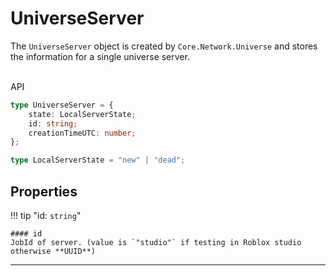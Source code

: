 # UniverseServer

The `UniverseServer` object is created by `Core.Network.Universe` and stores the information for a single universe server.

<br/>
API

```typescript
type UniverseServer = {
	state: LocalServerState;
	id: string;
	creationTimeUTC: number;
};

type LocalServerState = "new" | "dead";
```

## Properties

!!! tip "id: `string`"

    #### id
    JobId of server. (value is `"studio"` if testing in Roblox studio otherwise **UUID**)

---
